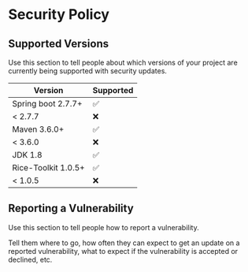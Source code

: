 # Security Policy

## Supported Versions

Use this section to tell people about which versions of your project are
currently being supported with security updates.

| Version | Supported          |
| ------- | ------------------ |
| Spring boot 2.7.7+   | :white_check_mark: |
| < 2.7.7   | :x:                |
| Maven 3.6.0+   | :white_check_mark: |
| < 3.6.0   | :x:                |
| JDK 1.8  | :white_check_mark: |               |
| Rice-Toolkit 1.0.5+   | :white_check_mark: |
| < 1.0.5  | :x: 
## Reporting a Vulnerability

Use this section to tell people how to report a vulnerability.

Tell them where to go, how often they can expect to get an update on a
reported vulnerability, what to expect if the vulnerability is accepted or
declined, etc.
